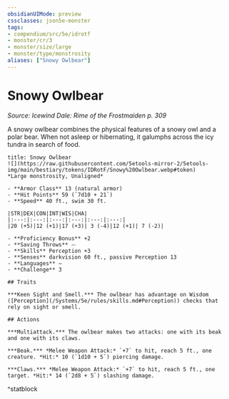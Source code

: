 ```yaml
---
obsidianUIMode: preview
cssclasses: json5e-monster
tags:
- compendium/src/5e/idrotf
- monster/cr/3
- monster/size/large
- monster/type/monstrosity
aliases: ["Snowy Owlbear"]
---
```

# Snowy Owlbear
*Source: Icewind Dale: Rime of the Frostmaiden p. 309*  

A snowy owlbear combines the physical features of a snowy owl and a polar bear. When not asleep or hibernating, it galumphs across the icy tundra in search of food.

```ad-statblock
title: Snowy Owlbear
![](https://raw.githubusercontent.com/5etools-mirror-2/5etools-img/main/bestiary/tokens/IDRotF/Snowy%20Owlbear.webp#token)
*Large monstrosity, Unaligned*

- **Armor Class** 13 (natural armor)
- **Hit Points** 59 (`7d10 + 21`)
- **Speed** 40 ft., swim 30 ft.

|STR|DEX|CON|INT|WIS|CHA|
|:---:|:---:|:---:|:---:|:---:|:---:|
|20 (+5)|12 (+1)|17 (+3)| 3 (-4)|12 (+1)| 7 (-2)|

- **Proficiency Bonus** +2
- **Saving Throws** ⏤
- **Skills** Perception +3
- **Senses** darkvision 60 ft., passive Perception 13
- **Languages** —
- **Challenge** 3

## Traits

***Keen Sight and Smell.*** The owlbear has advantage on Wisdom ([Perception](/Systems/5e/rules/skills.md#Perception)) checks that rely on sight or smell.

## Actions

***Multiattack.*** The owlbear makes two attacks: one with its beak and one with its claws.

***Beak.*** *Melee Weapon Attack:* `+7` to hit, reach 5 ft., one creature. *Hit:* 10 (`1d10 + 5`) piercing damage.

***Claws.*** *Melee Weapon Attack:* `+7` to hit, reach 5 ft., one target. *Hit:* 14 (`2d8 + 5`) slashing damage.
```
^statblock